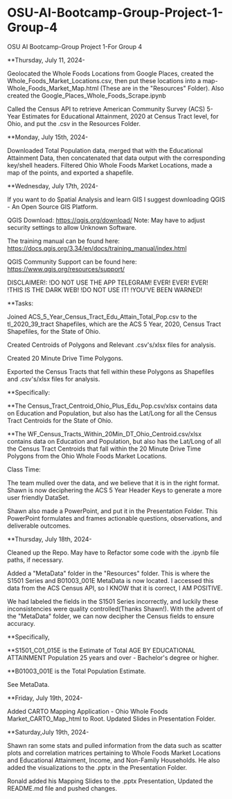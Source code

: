 # OSU-AI-Bootcamp-Group-Project-1-Group-4
OSU AI Bootcamp-Group Project 1-For Group 4


**Thursday, July 11, 2024-

Geolocated the Whole Foods Locations from Google Places, created the Whole_Foods_Market_Locations.csv, then put these locations into a map-Whole_Foods_Market_Map.html (These are in the "Resources" Folder). 
Also created the Google_Places_Whole_Foods_Scrape.ipynb

Called the Census API to retrieve American Community Survey (ACS) 5-Year Estimates
for Educational Attainment, 2020 at Census Tract level, for Ohio, and put the .csv in the Resources Folder.

**Monday, July 15th, 2024-

Downloaded Total Population data, merged that with the Educational Attainment Data, then concatenated that data output with the corresponding key/shell headers. Filtered Ohio Whole Foods Market Locations, made a map of the points, and exported a shapefile.

**Wednesday, July 17th, 2024-

If you want to do Spatial Analysis and learn GIS I suggest downloading QGIS - An Open Source GIS Platform.

QGIS Download: https://qgis.org/download/
Note: May have to adjust security settings to allow Unknown Software.

The training manual can be found here:
https://docs.qgis.org/3.34/en/docs/training_manual/index.html

QGIS Community Support can be found here:
https://www.qgis.org/resources/support/

DISCLAIMER!: !DO NOT USE THE APP TELEGRAM! EVER! EVER! EVER! 
!THIS IS THE DARK WEB! !DO NOT USE IT! !YOU'VE BEEN WARNED!

**Tasks:

Joined ACS_5_Year_Census_Tract_Edu_Attain_Total_Pop.csv to the tl_2020_39_tract Shapefiles, which are the ACS 5 Year, 2020, Census Tract Shapefiles, for the State of Ohio.

Created Centroids of Polygons and Relevant .csv's/xlsx files for analysis.

Created 20 Minute Drive Time Polygons.

Exported the Census Tracts that fell within these Polygons as Shapefiles and .csv's/xlsx files for analysis.

**Specifically:

**The Census_Tract_Centroid_Ohio_Plus_Edu_Pop.csv/xlsx contains data on Education and Population, but also has the Lat/Long for all the Census Tract Centroids for the State of Ohio.

**The WF_Census_Tracts_Within_20Min_DT_Ohio_Centroid.csv/xlsx contains data on Education and Population, but also has the Lat/Long of all the Census Tract Centroids that fall within
the 20 Minute Drive Time Polygons from the Ohio Whole Foods Market Locations.

Class Time:

The team mulled over the data, and we believe that it is in the right format. Shawn is now deciphering the ACS 5 Year Header Keys to generate a more user friendly DataSet.

Shawn also made a PowerPoint, and put it in the Presentation Folder.
This PowerPoint formulates and frames actionable questions, observations, and deliverable outcomes.

**Thursday, July 18th, 2024-

Cleaned up the Repo. May have to Refactor some code with the .ipynb file paths, if necessary.

Added a "MetaData" folder in the "Resources" folder. This is where the S1501 Series and B01003_001E MetaData is now located. I accessed this data from the ACS Census API, so I KNOW that it is correct, I AM POSITIVE.

We had labeled the fields in the S1501 Series incorrectly, and luckily these inconsistencies were quality controlled(Thanks Shawn!). With the advent of the "MetaData" folder, we can now decipher the Census fields to ensure accuracy. 

**Specifically, 

**S1501_C01_015E is the Estimate of Total AGE BY EDUCATIONAL ATTAINMENT Population 25 years and over - Bachelor's degree or higher.

**B01003_001E is the Total Population Estimate.

See MetaData.

**Friday, July 19th, 2024-

Added CARTO Mapping Application - Ohio Whole Foods Market_CARTO_Map_html to Root. Updated Slides in Presentation Folder.

**Saturday,July 19th, 2024-

Shawn ran some stats and pulled information from the data such as scatter plots and correlation matrices pertaining to Whole Foods Market Locations and Educational Attainment, Income, and Non-Family Households. He also added the visualizations to the .pptx in the Presentation Folder.

Ronald added his Mapping Slides to the .pptx Presentation, Updated the README.md file and pushed changes.
